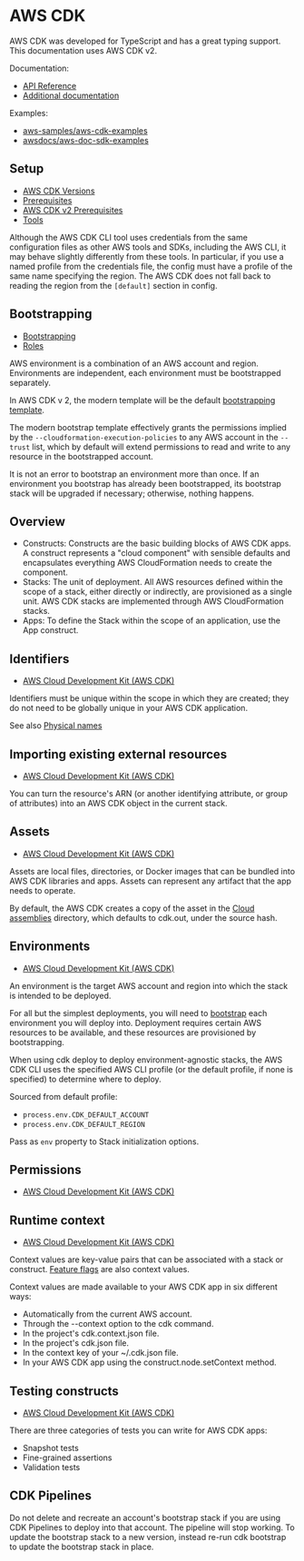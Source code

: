 # AWS CDK

AWS CDK was developed for TypeScript and has a great typing support. This documentation uses AWS CDK v2.

Documentation:

- [API Reference](https://docs.aws.amazon.com/cdk/api/v2/docs/aws-construct-library.html)
- [Additional documentation](https://docs.aws.amazon.com/cdk/latest/guide/home.html#additional_docs)

Examples:

- [aws-samples/aws-cdk-examples](https://github.com/aws-samples/aws-cdk-examples/tree/master/typescript)
- [awsdocs/aws-doc-sdk-examples](https://github.com/awsdocs/aws-doc-sdk-examples/tree/master/typescript/example_code)

## Setup

- [AWS CDK Versions](https://docs.aws.amazon.com/cdk/api/versions.html)
- [Prerequisites](https://docs.aws.amazon.com/cdk/latest/guide/getting_started.html#getting_started_prerequisites)
- [AWS CDK v2 Prerequisites](https://docs.aws.amazon.com/cdk/latest/guide/work-with-cdk-v2.html#v2-prerequisites)
- [Tools](https://docs.aws.amazon.com/cdk/latest/guide/tools.html)

Although the AWS CDK CLI tool uses credentials from the same configuration files as other AWS tools and SDKs, including
the AWS CLI, it may behave slightly differently from these tools. In particular, if you use a named profile from the
credentials file, the config must have a profile of the same name specifying the region. The AWS CDK does not fall back
to reading the region from the `[default]` section in config.

## Bootstrapping

- [Bootstrapping](https://docs.aws.amazon.com/cdk/latest/guide/bootstrapping.html)
- [Roles](https://docs.aws.amazon.com/cdk/latest/guide/bootstrapping.html#bootstrapping-contract-roles)

AWS environment is a combination of an AWS account and region. Environments are independent, each environment must be
bootstrapped separately.

In AWS CDK v 2, the modern template will be the default [bootstrapping
template](https://docs.aws.amazon.com/cdk/latest/guide/bootstrapping.html#bootstrapping-templates).

The modern bootstrap template effectively grants the permissions implied by the `--cloudformation-execution-policies` to
any AWS account in the `--trust` list, which by default will extend permissions to read and write to any resource in the
bootstrapped account.

It is not an error to bootstrap an environment more than once. If an environment you bootstrap has already been
bootstrapped, its bootstrap stack will be upgraded if necessary; otherwise, nothing happens.

## Overview

- Constructs: Constructs are the basic building blocks of AWS CDK apps. A construct represents a "cloud component" with
  sensible defaults and encapsulates everything AWS CloudFormation needs to create the component.
- Stacks: The unit of deployment. All AWS resources defined within the scope of a stack, either directly or indirectly,
  are provisioned as a single unit. AWS CDK stacks are implemented through AWS CloudFormation stacks.
- Apps: To define the Stack within the scope of an application, use the App construct.

## Identifiers

- [AWS Cloud Development Kit (AWS CDK)](https://docs.aws.amazon.com/cdk/latest/guide/identifiers.html)

Identifiers must be unique within the scope in which they are created; they do not need to be globally unique in your
AWS CDK application.

See also [Physical names](https://docs.aws.amazon.com/cdk/latest/guide/resources.html#resources_physical_names)

## Importing existing external resources

- [AWS Cloud Development Kit (AWS CDK)](https://docs.aws.amazon.com/cdk/latest/guide/resources.html#resources_importing)

You can turn the resource's ARN (or another identifying attribute, or group of attributes) into an AWS CDK object in the
current stack.

## Assets

- [AWS Cloud Development Kit (AWS CDK)](https://docs.aws.amazon.com/cdk/latest/guide/assets.html)

Assets are local files, directories, or Docker images that can be bundled into AWS CDK libraries and apps. Assets can
represent any artifact that the app needs to operate.

By default, the AWS CDK creates a copy of the asset in the [Cloud
assemblies](https://docs.aws.amazon.com/cdk/latest/guide/apps.html#apps_cloud_assembly) directory, which defaults to
cdk.out, under the source hash.

## Environments

- [AWS Cloud Development Kit (AWS CDK)](https://docs.aws.amazon.com/cdk/latest/guide/environments.html)

An environment is the target AWS account and region into which the stack is intended to be deployed.

For all but the simplest deployments, you will need to
[bootstrap](https://docs.aws.amazon.com/cdk/latest/guide/bootstrapping.html) each environment you will deploy into.
Deployment requires certain AWS resources to be available, and these resources are provisioned by bootstrapping.

When using cdk deploy to deploy environment-agnostic stacks, the AWS CDK CLI uses the specified AWS CLI profile (or the
default profile, if none is specified) to determine where to deploy.

Sourced from default profile:

- `process.env.CDK_DEFAULT_ACCOUNT`
- `process.env.CDK_DEFAULT_REGION`

Pass as `env` property to Stack initialization options.

## Permissions

- [AWS Cloud Development Kit (AWS CDK)](https://docs.aws.amazon.com/cdk/latest/guide/permissions.html)

## Runtime context

- [AWS Cloud Development Kit (AWS CDK)](https://docs.aws.amazon.com/cdk/latest/guide/context.html)

Context values are key-value pairs that can be associated with a stack or construct. [Feature
flags](https://docs.aws.amazon.com/cdk/latest/guide/featureflags.html) are also context values.

Context values are made available to your AWS CDK app in six different ways:

- Automatically from the current AWS account.
- Through the --context option to the cdk command.
- In the project's cdk.context.json file.
- In the project's cdk.json file.
- In the context key of your ~/.cdk.json file.
- In your AWS CDK app using the construct.node.setContext method.

## Testing constructs

- [AWS Cloud Development Kit (AWS CDK)](https://docs.aws.amazon.com/cdk/latest/guide/testing.html)

There are three categories of tests you can write for AWS CDK apps:

- Snapshot tests
- Fine-grained assertions
- Validation tests

## CDK Pipelines

Do not delete and recreate an account's bootstrap stack if you are using CDK Pipelines to deploy into that account. The
pipeline will stop working. To update the bootstrap stack to a new version, instead re-run cdk bootstrap to update the
bootstrap stack in place.
